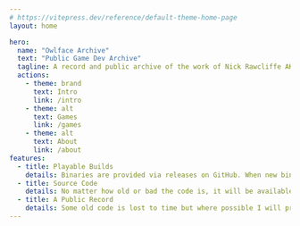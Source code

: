 ```yaml
---
# https://vitepress.dev/reference/default-theme-home-page
layout: home

hero:
  name: "Owlface Archive"
  text: "Public Game Dev Archive"
  tagline: A record and public archive of the work of Nick Rawcliffe AKA Owlface Games in the field of game development
  actions:
    - theme: brand
      text: Intro
      link: /intro
    - theme: alt 
      text: Games
      link: /games
    - theme: alt
      text: About
      link: /about
features:
  - title: Playable Builds
    details: Binaries are provided via releases on GitHub. When new binaries are added there will be a new release containing the updated binary archive.
  - title: Source Code
    details: No matter how old or bad the code is, it will be available where possible. Any of the source code for this site and applicable games can be found on the GitHub.
  - title: A Public Record
    details: Some old code is lost to time but where possible I will provide images, videos and a written description of past projects even if there is no code or build to provide.
---
```


